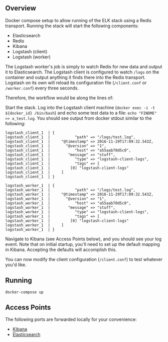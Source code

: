 ## Overview

Docker compose setup to allow running of the ELK stack using a Redis transport. Running the stack will start the following components:

- Elasticsearch
- Redis
- Kibana
- Logstash (client)
- Logstash (worker)

The Logstash worker's job is simply to watch Redis for new data and output it to Elasticsearch.
The Logstash client is configured to watch `/logs` on the container and output anything it finds there into the Redis transport. Logstash on its own will reload its configuration file (`/client.conf` or `/worker.conf`) every three seconds.

Therefore, the workflow would be along the lines of:

Start the stack. Log into the Logstash client machine (`docker exec -i -t ${docker_id} /bin/bash`) and echo some test data to a file: `echo "FINDME" >> a_test.log`. You should see output from docker stdout similar to the following:

```
logstash_client_1  | {
logstash_client_1  |           "path" => "/logs/test.log",
logstash_client_1  |     "@timestamp" => 2016-11-29T17:09:32.543Z,
logstash_client_1  |       "@version" => "1",
logstash_client_1  |           "host" => "a55aab70d5c0",
logstash_client_1  |        "message" => "stuff",
logstash_client_1  |           "type" => "logstash-client-logs",
logstash_client_1  |           "tags" => [
logstash_client_1  |         [0] "logstash-client-logs"
logstash_client_1  |     ]
logstash_client_1  | }

logstash_worker_1  | {
logstash_worker_1  |           "path" => "/logs/test.log",
logstash_worker_1  |     "@timestamp" => 2016-11-29T17:09:32.543Z,
logstash_worker_1  |       "@version" => "1",
logstash_worker_1  |           "host" => "a55aab70d5c0",
logstash_worker_1  |        "message" => "stuff",
logstash_worker_1  |           "type" => "logstash-client-logs",
logstash_worker_1  |           "tags" => [
logstash_worker_1  |         [0] "logstash-client-logs"
logstash_worker_1  |     ]
logstash_worker_1  | }
```

Navigate to Kibana (see Access Points below), and you should see your log event. Note that on initial startup, you'll need to set up the default mapping in Kibana. Accepting the defaults will accomplish this.

You can now modify the client configuration (`/client.conf`) to test whatever you'd like.

## Running

`docker-compose up`

## Access Points

The following ports are forwarded locally for your convenience:

- [Kibana](http://localhost:5601)
- [Elasticsearch](http://localhost:9200)
